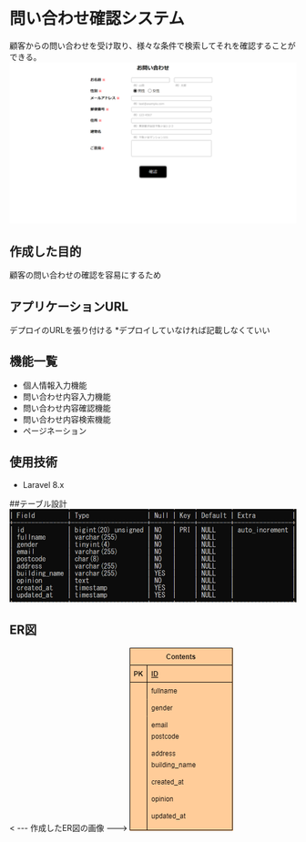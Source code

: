 # 問い合わせ確認システム
顧客からの問い合わせを受け取り、様々な条件で検索してそれを確認することができる。
![Alt text](../advancedTest_Readme/img/2023-02-12.png)

## 作成した目的
顧客の問い合わせの確認を容易にするため

## アプリケーションURL
デプロイのURLを張り付ける
*デプロイしていなければ記載しなくていい

## 機能一覧
- 個人情報入力機能
- 問い合わせ内容入力機能
- 問い合わせ内容確認機能
- 問い合わせ内容検索機能
- ページネーション

## 使用技術
- Laravel 8.x

##テーブル設計
![Alt text](../advancedTest_Readme/img/2023-02-12%20(4).png)

## ER図
<  --- 作成したER図の画像 --->
![Alt text](../advancedTest_Readme/img/start.drawio.png)